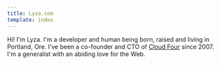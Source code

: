 ```yaml
---
title: Lyza.com
template: index
---
```

Hi! I'm Lyza. I'm a developer and human being born, raised and living in Portland, Ore. I've been a co-founder and CTO of [Cloud Four](http://www.cloudfour.com) since 2007. I'm a generalist with an abiding love for the Web.
